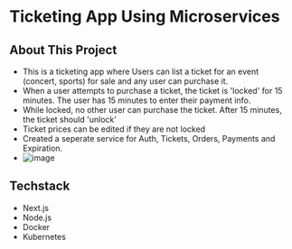 # Ticketing App Using Microservices

## About This Project
 * This is a ticketing app where Users can list a ticket for an event (concert, sports) for sale and any user can purchase it.
 * When a user attempts to purchase a ticket, the ticket is 'locked' for 15 minutes.  The user has 15 minutes to enter their payment info.
 * While locked, no other user can purchase the ticket. After 15 minutes, the ticket should 'unlock'
 * Ticket prices can be edited if they are not locked
 * Created a seperate service for Auth, Tickets, Orders, Payments and Expiration.
 * ![image](https://github.com/hahusahin/microservices-ticketing-app/assets/50502928/8afdfc83-bb7b-4919-a62d-bfacdbade232)

## Techstack
 * Next.js
 * Node.js
 * Docker
 * Kubernetes
